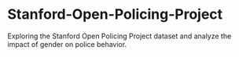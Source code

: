 # Stanford-Open-Policing-Project
Exploring the Stanford Open Policing Project dataset and analyze the impact of gender on police behavior. 

